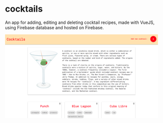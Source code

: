# cocktails
An app for adding, editing and deleting cocktail recipes, made with VueJS, using Firebase database and hosted on Firebase.


![cocktails](./cocktails.png)

